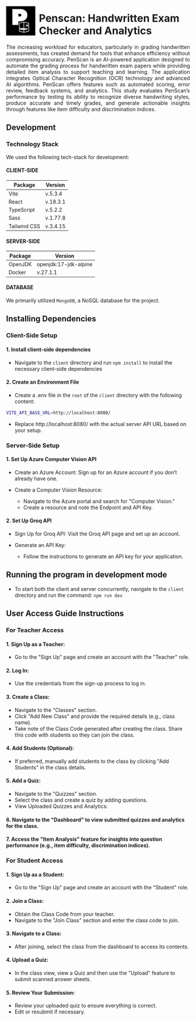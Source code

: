 <div style="display: flex; align-items: center;">
  <img src="https://github.com/ritchelmendaros/penscan/blob/main/client/public/penscan.png?raw=true" alt="PenScan Logo" style="height: 80px; margin-right: 10px;">
  <h1>Penscan: Handwritten Exam Checker and Analytics</h1>
</div>


<div align="justify">
The increasing workload for educators, particularly in grading handwritten assessments, has created demand for tools that enhance efficiency without compromising accuracy. PenScan is an AI-powered application designed to automate the grading process for handwritten exam papers while providing detailed item analysis to support teaching and learning. The application integrates Optical Character Recognition (OCR) technology and advanced AI algorithms. PenScan offers features such as automated scoring, error review, feedback systems, and analytics. This study evaluates PenScan’s performance by testing its ability to recognize diverse handwriting styles, produce accurate and timely grades, and generate actionable insights through features like item difficulty and discrimination indices.
</div>


## Development

### Technology Stack
We used the following tech-stack for development:

  
#### CLIENT-SIDE

| Package      | Version  |
| ------------ | -------- |
| Vite         | v.5.3.4  |
| React        | v.18.3.1 |
| TypeScript   | v.5.2.2  |
| Sass         | v.1.77.8 |
| Tailwind CSS | v.3.4.15 |

#### SERVER-SIDE

| Package | Version               |
| ------- | --------------------- |
| OpenJDK | openjdk:17-jdk-alpine |
| Docker  | v.27.1.1              |

#### DATABASE

We primarily utilized `MongoDB`, a NoSQL database for the project.

## Installing Dependencies

### Client-Side Setup
#### 1. Install client-side dependencies
- Navigate to the `client` directory and run `npm install` to install the necessary client-side dependencies
#### 2. Create an Environment File
- Create a .env file in the `root` of the `client` directory with the following content:
```bash
VITE_API_BASE_URL=http://localhost:8080/
```
- Replace http://localhost:8080/ with the actual server API URL based on your setup.

### Server-Side Setup
#### 1. Set Up Azure Computer Vision API
- Create an Azure Account: Sign up for an Azure account if you don’t already have one.
- Create a Computer Vision Resource:
  
    - Navigate to the Azure portal and search for "Computer Vision."
    - Create a resource and note the Endpoint and API Key.
#### 2. Set Up Groq API
- Sign Up for Groq API: Visit the Groq API page and set up an account.
- Generate an API Key:
  
    - Follow the instructions to generate an API key for your application.

## Running the program in development mode

-   To start both the client and server concurrently, navigate to the `client` directory and run the command: `npm run dev`

## User Access Guide Instructions
### For Teacher Access

#### 1. Sign Up as a Teacher:

- Go to the "Sign Up" page and create an account with the "Teacher" role.
  
#### 2. Log In:

- Use the credentials from the sign-up process to log in.
  
#### 3. Create a Class:

- Navigate to the "Classes" section.
- Click "Add New Class" and provide the required details (e.g., class name).
- Take note of the Class Code generated after creating the class. Share this code with students so they can join the class.

#### 4. Add Students (Optional):

- If preferred, manually add students to the class by clicking "Add Students" in the class details.
  
#### 5. Add a Quiz:

- Navigate to the "Quizzes" section.
- Select the class and create a quiz by adding questions.
- View Uploaded Quizzes and Analytics:

#### 6. Navigate to the "Dashboard" to view submitted quizzes and analytics for the class.
#### 7. Access the "Item Analysis" feature for insights into question performance (e.g., item difficulty, discrimination indices).

### For Student Access

#### 1. Sign Up as a Student:

- Go to the "Sign Up" page and create an account with the "Student" role.
  
#### 2. Join a Class:

- Obtain the Class Code from your teacher.
- Navigate to the "Join Class" section and enter the class code to join.
  
#### 3. Navigate to a Class:

- After joining, select the class from the dashboard to access its contents.
  
#### 4. Upload a Quiz:

- In the class view, view a Quiz and then use the "Upload" feature to submit scanned answer sheets.
  
#### 5. Review Your Submission:

- Review your uploaded quiz to ensure everything is correct.
- Edit or resubmit if necessary.
